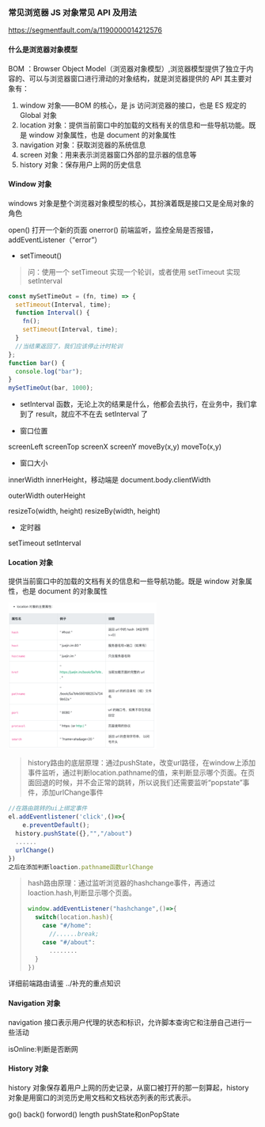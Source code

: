 



### 常见浏览器 JS 对象常见 API 及用法

https://segmentfault.com/a/1190000014212576

#### 什么是浏览器对象模型

BOM ：Browser Object Model（浏览器对象模型）,浏览器模型提供了独立于内容的、可以与浏览器窗口进行滑动的对象结构，就是浏览器提供的 API
其主要对象有：

1. window 对象——BOM 的核心，是 js 访问浏览器的接口，也是 ES 规定的 Global 对象
2. location 对象：提供当前窗口中的加载的文档有关的信息和一些导航功能。既是 window 对象属性，也是 document 的对象属性
3. navigation 对象：获取浏览器的系统信息
4. screen 对象：用来表示浏览器窗口外部的显示器的信息等
5. history 对象：保存用户上网的历史信息

#### Window 对象

windows 对象是整个浏览器对象模型的核心，其扮演着既是接口又是全局对象的角色

open() 打开一个新的页面
onerror() 前端监听，监控全局是否报错， addEventListener（“error”）

- setTimeout()

> 问：使用一个 setTimeout 实现一个轮训，或者使用 setTimeout 实现 setInterval

```js
const mySetTimeOut = (fn, time) => {
  setTimeout(Interval, time);
  function Interval() {
    fn();
    setTimeout(Interval, time);
  }
  //当结果返回了，我们应该停止计时轮训
};
function bar() {
  console.log("bar");
}
mySetTimeOut(bar, 1000);
```

- setInterval 函数，无论上次的结果是什么，他都会去执行，在业务中，我们拿到了 result，就应不不在去 setInterval 了

- 窗口位置

screenLeft
screenTop
screenX
screenY
moveBy(x,y)
moveTo(x,y)

- 窗口大小

innerWidth
innerHeight，移动端是 document.body.clientWidth

outerWidth
outerHeight

resizeTo(width, height)
resizeBy(width, height)

- 定时器

setTimeout
setInterval

#### Location 对象

提供当前窗口中的加载的文档有关的信息和一些导航功能。既是 window 对象属性，也是 document 的对象属性

<img src="../assets/location对象.png" style="width:300px"/>



>  history路由的底层原理：通过pushState，改变url路径，在window上添加事件监听，通过判断location.pathname的值，来判断显示哪个页面。在页面回退的时候，并不会正常的跳转，所以说我们还需要监听“popstate”事件，添加urlChange事件

```js
//在路由跳转的ui上绑定事件
el.addEventlistener('click',()=>{
	e.preventDefault();
  history.pushState({},"","/about")
  ......
  urlChange()
})
之后在添加判断loaction.pathname函数urlChange
```



> hash路由原理：通过监听浏览器的hashchange事件，再通过loaction.hash,判断显示哪个页面。
>
> ```js
> window.addEventListener("hashchange",()=>{
> 	switch(location.hash){
>     case "#/home":
>       //......break;
>     case "#/about":
>       ........
>   }
> })
> ```
>
> 

详细前端路由请鉴 ../补充的重点知识

#### Navigation 对象

navigation 接口表示用户代理的状态和标识，允许脚本查询它和注册自己进行一些活动

isOnline:判断是否断网

#### History 对象

history 对象保存着用户上网的历史记录，从窗口被打开的那一刻算起，history 对象是用窗口的浏览历史用文档和文档状态列表的形式表示。

go()
back()
forword()
length
pushState和onPopState
